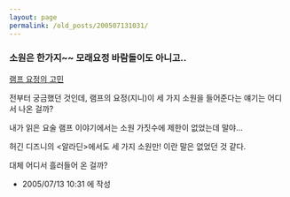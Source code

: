 ```yaml
---
layout: page
permalink: /old_posts/200507131031/
---
```


### 소원은 한가지~~ 모래요정 바람돌이도 아니고..

<a href="http://tomowind.egloos.com/1525337" target="_NEW">램프 요정의 고민</a>

전부터 궁금했던 것인데, 램프의 요정(지니)이 세 가지 소원을 들어준다는 얘기는 어디서 나온 걸까?

내가 읽은 요술 램프 이야기에서는 소원 가짓수에 제한이 없었는데 말야...

허긴 디즈니의 <알라딘>에서도 세 가지 소원만! 이란 말은 없었던 것 같다.

대체 어디서 흘러들어 온 걸까?





- 2005/07/13 10:31 에 작성